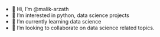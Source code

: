 - 👋 Hi, I’m @malik-arzath
- 👀 I’m interested in python, data science projects
- 🌱 I’m currently learning data science
- 💞️ I’m looking to collaborate on data science related topics. 


<!---
malik-arzath/malik-arzath is a ✨ special ✨ repository because its `README.md` (this file) appears on your GitHub profile.
You can click the Preview link to take a look at your changes.
--->
